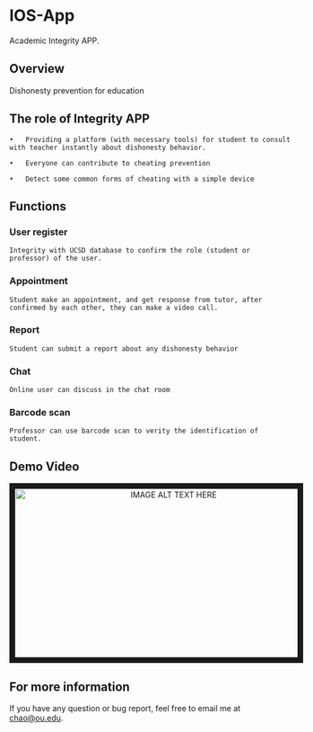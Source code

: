 # IOS-App
Academic Integrity APP.

## Overview
Dishonesty prevention for education
## The role of Integrity APP
  
    •	Providing a platform (with necessary tools) for student to consult with teacher instantly about dishonesty behavior.
    
    •	Everyone can contribute to cheating prevention 
    
    •	Detect some common forms of cheating with a simple device
## Functions
### User register
  
    Integrity with UCSD database to confirm the role (student or professor) of the user. 
    
### Appointment
  
    Student make an appointment, and get response from tutor, after confirmed by each other, they can make a video call.
    
### Report
  
    Student can submit a report about any dishonesty behavior
    
### Chat 
  
    Online user can discuss in the chat room
    
### Barcode scan
  
    Professor can use barcode scan to verity the identification of student.
    
## Demo Video
<p align="center">
<a href="https://www.youtube.com/watch?v=9u3S-D_Wha4
" target="_blank"><img src="IOS-App/Screen Shot 2016-12-07 at 12.54.45 PM.png" 
alt="IMAGE ALT TEXT HERE" width="550" height="300" border="10" /></a>
</p>

## For more information
If you have any question or bug report, feel free to email me at chao@ou.edu.
